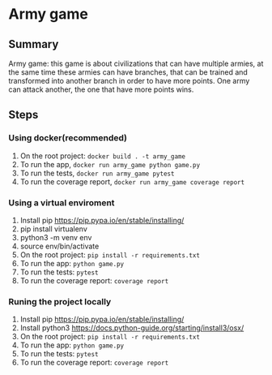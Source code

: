 # Army game

## Summary

Army game: this game is about civilizations that can have multiple armies, at the same time these armies can have branches, that can
be trained and transformed into another branch in order to have more points.
One army can attack another, the one that have more points wins.

## Steps

### Using docker(recommended)

1. On the root project: `docker build . -t army_game`
4. To run the app, `docker run army_game python game.py`
5. To run the tests, `docker run army_game pytest`
6. To run the coverage report, `docker run army_game coverage report`

### Using a virtual enviroment

1. Install pip https://pip.pypa.io/en/stable/installing/
2. pip install virtualenv
3. python3 -m venv env
4. source env/bin/activate
3. On the root project: `pip install -r requirements.txt`
4. To run the app: `python game.py`
5. To run the tests: `pytest`
6. To run the coverage report: `coverage report`

### Runing the project locally

1. Install pip https://pip.pypa.io/en/stable/installing/
2. Install python3 https://docs.python-guide.org/starting/install3/osx/
3. On the root project: `pip install -r requirements.txt`
4. To run the app: `python game.py`
5. To run the tests: `pytest`
6. To run the coverage report: `coverage report`



